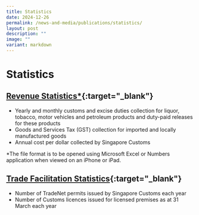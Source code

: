 ```yaml
---
title: Statistics
date: 2024-12-26
permalink: /news-and-media/publications/statistics/
layout: post
description: ""
image: ""
variant: markdown
---
```

# Statistics

## [Revenue Statistics*](https://go.gov.sg/revenuestats-nov24){:target="_blank"} 

-   Yearly and monthly customs and excise duties collection for liquor, tobacco, motor vehicles and petroleum products and duty-paid releases for these products
-   Goods and Services Tax (GST) collection for imported and locally manufactured goods
-   Annual cost per dollar collected by Singapore Customs

*The file format is to be opened using Microsoft Excel or Numbers application when viewed on an iPhone or iPad.

## [Trade Facilitation Statistics](https://www.customs.gov.sg/files/news-and-media/tradefacilitationstatsfy19fy23.pdf){:target="_blank"} 

-   Number of TradeNet permits issued by Singapore Customs each year
-   Number of Customs licences issued for licensed premises as at 31 March each year